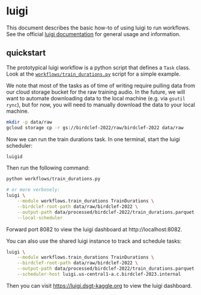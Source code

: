 # luigi

This document describes the basic how-to of using luigi to run workflows.
See the official [luigi documentation](https://luigi.readthedocs.io/en/stable/index.html) for general usage and information.

## quickstart

The prototypical luigi workflow is a python script that defines a `Task` class.
Look at the [`workflows/train_durations.py`](../workflows/train_durations.py) script for a simple example.

We note that most of the tasks as of time of writing require pulling data from our cloud storage bucket for the raw training audio.
In the future, we will want to automate downloading data to the local machine (e.g. via `gsutil rync`), but for now, you will need to manually download the data to your local machine.

```bash
mkdir -p data/raw
gcloud storage cp -r gs://birdclef-2022/raw/birdclef-2022 data/raw
```

Now we can run the train durations task.
In one terminal, start the luigi scheduler:

```bash
luigid
```

Then run the following command:

```bash
python workflows/train_durations.py

# or more verbosely:
luigi \
    --module workflows.train_durations TrainDurations \
    --birdclef-root-path data/raw/birdclef-2022 \
    --output-path data/processed/birdclef-2022/train_durations.parquet \
    --local-scheduler
```

Forward port 8082 to view the luigi dashboard at http://localhost:8082.

You can also use the shared luigi instance to track and schedule tasks:

```bash
luigi \
    --module workflows.train_durations TrainDurations \
    --birdclef-root-path data/raw/birdclef-2022 \
    --output-path data/processed/birdclef-2022/train_durations.parquet \
    --scheduler-host luigi.us-central1-a.c.birdclef-2023.internal
```

Then you can visit https://luigi.dsgt-kaggle.org to view the luigi dashboard.
